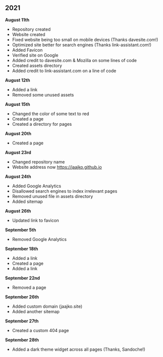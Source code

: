 ## 2021

<strong>August 11th</strong>

- Repository created
- Website created
- Fixed website being too small on mobile devices (Thanks davesite.com!)
- Optimized site better for search engines (Thanks link-assistant.com!)
- Added Favicon 
- Verified site on Google
- Added credit to davesite.com & Mozilla on some lines of code
- Created assets directory
- Added credit to link-assistant.com on a line of code

<strong>August 12th</strong>

- Added a link
- Removed some unused assets

<strong>August 15th</strong>

- Changed the color of some text to red
- Created a page
- Created a directory for pages

<strong>August 20th</strong>

- Created a page

<strong>August 23rd</strong>

- Changed repository name
- Website address now https://jaajko.github.io

<strong>August 24th</strong>

- Added Google Analytics
- Disallowed search engines to index irrelevant pages
- Removed unused file in assets directory
- Added sitemap

<strong>August 26th</strong>

- Updated link to favicon

<strong>September 5th</strong>

- Removed Google Analytics

<strong>September 18th</strong>

- Added a link
- Created a page
- Added a link

<strong>September 22nd</strong>

- Removed a page

<strong>September 26th</strong>

- Added custom domain (jaajko.site)
- Added another sitemap

<strong>September 27th</strong>

- Created a custom 404 page

<strong>September 28th</strong>

- Added a dark theme widget across all pages (Thanks, Sandoche!)
